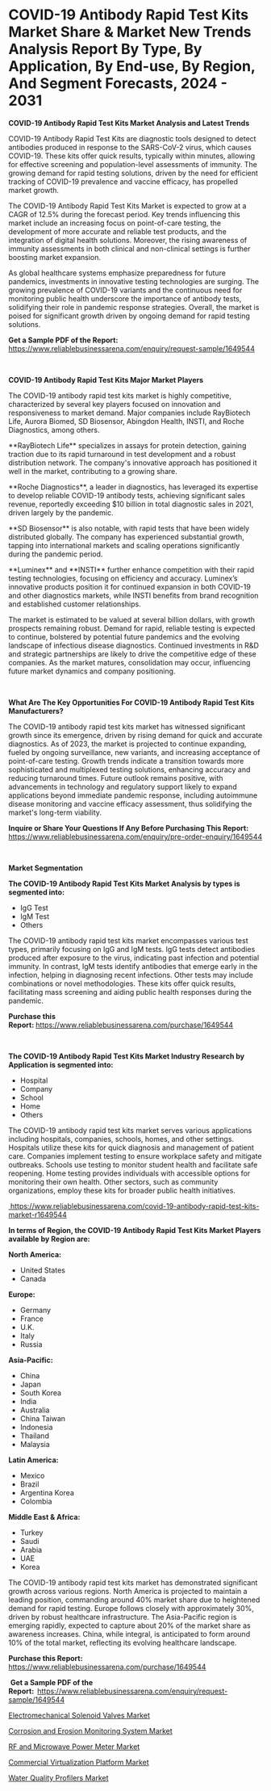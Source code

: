 <p><h1>COVID-19 Antibody Rapid Test Kits Market Share & Market New Trends Analysis Report By Type, By Application, By End-use, By Region, And Segment Forecasts, 2024 - 2031</h1></p><p><strong>COVID-19 Antibody Rapid Test Kits Market Analysis and Latest Trends</strong></p>
<p><p>COVID-19 Antibody Rapid Test Kits are diagnostic tools designed to detect antibodies produced in response to the SARS-CoV-2 virus, which causes COVID-19. These kits offer quick results, typically within minutes, allowing for effective screening and population-level assessments of immunity. The growing demand for rapid testing solutions, driven by the need for efficient tracking of COVID-19 prevalence and vaccine efficacy, has propelled market growth.</p><p>The COVID-19 Antibody Rapid Test Kits Market is expected to grow at a CAGR of 12.5% during the forecast period. Key trends influencing this market include an increasing focus on point-of-care testing, the development of more accurate and reliable test products, and the integration of digital health solutions. Moreover, the rising awareness of immunity assessments in both clinical and non-clinical settings is further boosting market expansion. </p><p>As global healthcare systems emphasize preparedness for future pandemics, investments in innovative testing technologies are surging. The growing prevalence of COVID-19 variants and the continuous need for monitoring public health underscore the importance of antibody tests, solidifying their role in pandemic response strategies. Overall, the market is poised for significant growth driven by ongoing demand for rapid testing solutions.</p></p>
<p><strong>Get a Sample PDF of the Report:&nbsp;</strong> <a href="https://www.reliablebusinessarena.com/enquiry/request-sample/1649544?utm_campaign=1290&utm_medium=2&utm_source=Github&utm_content=ia&utm_term=15102024&utm_id=covid-19-antibody-rapid-test-kits">https://www.reliablebusinessarena.com/enquiry/request-sample/1649544</a></p>
<p>&nbsp;</p>
<p><strong>COVID-19 Antibody Rapid Test Kits Major Market Players</strong></p>
<p><p>The COVID-19 antibody rapid test kits market is highly competitive, characterized by several key players focused on innovation and responsiveness to market demand. Major companies include RayBiotech Life, Aurora Biomed, SD Biosensor, Abingdon Health, INSTI, and Roche Diagnostics, among others.</p><p>**RayBiotech Life** specializes in assays for protein detection, gaining traction due to its rapid turnaround in test development and a robust distribution network. The company's innovative approach has positioned it well in the market, contributing to a growing share.</p><p>**Roche Diagnostics**, a leader in diagnostics, has leveraged its expertise to develop reliable COVID-19 antibody tests, achieving significant sales revenue, reportedly exceeding $10 billion in total diagnostic sales in 2021, driven largely by the pandemic.</p><p>**SD Biosensor** is also notable, with rapid tests that have been widely distributed globally. The company has experienced substantial growth, tapping into international markets and scaling operations significantly during the pandemic period.</p><p>**Luminex** and **INSTI** further enhance competition with their rapid testing technologies, focusing on efficiency and accuracy. Luminex’s innovative products position it for continued expansion in both COVID-19 and other diagnostics markets, while INSTI benefits from brand recognition and established customer relationships.</p><p>The market is estimated to be valued at several billion dollars, with growth prospects remaining robust. Demand for rapid, reliable testing is expected to continue, bolstered by potential future pandemics and the evolving landscape of infectious disease diagnostics. Continued investments in R&D and strategic partnerships are likely to drive the competitive edge of these companies. As the market matures, consolidation may occur, influencing future market dynamics and company positioning.</p></p>
<p>&nbsp;</p>
<p><strong>What Are The Key Opportunities For COVID-19 Antibody Rapid Test Kits Manufacturers?</strong></p>
<p><p>The COVID-19 antibody rapid test kits market has witnessed significant growth since its emergence, driven by rising demand for quick and accurate diagnostics. As of 2023, the market is projected to continue expanding, fueled by ongoing surveillance, new variants, and increasing acceptance of point-of-care testing. Growth trends indicate a transition towards more sophisticated and multiplexed testing solutions, enhancing accuracy and reducing turnaround times. Future outlook remains positive, with advancements in technology and regulatory support likely to expand applications beyond immediate pandemic response, including autoimmune disease monitoring and vaccine efficacy assessment, thus solidifying the market's long-term viability.</p></p>
<p><strong>Inquire or Share Your Questions If Any Before Purchasing This Report:</strong> <a href="https://www.reliablebusinessarena.com/enquiry/pre-order-enquiry/1649544?utm_campaign=1290&utm_medium=2&utm_source=Github&utm_content=ia&utm_term=15102024&utm_id=covid-19-antibody-rapid-test-kits">https://www.reliablebusinessarena.com/enquiry/pre-order-enquiry/1649544</a></p>
<p>&nbsp;</p>
<p><strong>Market Segmentation</strong></p>
<p><strong>The COVID-19 Antibody Rapid Test Kits Market Analysis by types is segmented into:</strong></p>
<p><ul><li>IgG Test</li><li>IgM Test</li><li>Others</li></ul></p>
<p><p>The COVID-19 antibody rapid test kits market encompasses various test types, primarily focusing on IgG and IgM tests. IgG tests detect antibodies produced after exposure to the virus, indicating past infection and potential immunity. In contrast, IgM tests identify antibodies that emerge early in the infection, helping in diagnosing recent infections. Other tests may include combinations or novel methodologies. These kits offer quick results, facilitating mass screening and aiding public health responses during the pandemic.</p></p>
<p><strong>Purchase this Report:&nbsp;</strong><a href="https://www.reliablebusinessarena.com/purchase/1649544?utm_campaign=1290&utm_medium=2&utm_source=Github&utm_content=ia&utm_term=15102024&utm_id=covid-19-antibody-rapid-test-kits">https://www.reliablebusinessarena.com/purchase/1649544</a></p>
<p>&nbsp;</p>
<p><strong>The COVID-19 Antibody Rapid Test Kits Market Industry Research by Application is segmented into:</strong></p>
<p><ul><li>Hospital</li><li>Company</li><li>School</li><li>Home</li><li>Others</li></ul></p>
<p><p>The COVID-19 antibody rapid test kits market serves various applications including hospitals, companies, schools, homes, and other settings. Hospitals utilize these kits for quick diagnosis and management of patient care. Companies implement testing to ensure workplace safety and mitigate outbreaks. Schools use testing to monitor student health and facilitate safe reopening. Home testing provides individuals with accessible options for monitoring their own health. Other sectors, such as community organizations, employ these kits for broader public health initiatives.</p></p>
<p><a href="https://www.reliablebusinessarena.com/covid-19-antibody-rapid-test-kits-market-r1649544?utm_campaign=1290&utm_medium=2&utm_source=Github&utm_content=ia&utm_term=15102024&utm_id=covid-19-antibody-rapid-test-kits">&nbsp;https://www.reliablebusinessarena.com/covid-19-antibody-rapid-test-kits-market-r1649544</a></p>
<p><strong>In terms of Region, the COVID-19 Antibody Rapid Test Kits Market Players available by Region are:</strong></p>
<p>
    <p> <strong> North America: </strong>
        <ul>
            <li>United States</li>
            <li>Canada</li>
        </ul>
        </p> 
    <p> <strong> Europe: </strong>
        <ul>
            <li>Germany</li>
            <li>France</li>
            <li>U.K.</li>
            <li>Italy</li>
            <li>Russia</li>
        </ul>
        </p> 
    <p> <strong> Asia-Pacific: </strong>
        <ul>
            <li>China</li>
            <li>Japan</li>
            <li>South Korea</li>
            <li>India</li>
            <li>Australia</li>
            <li>China Taiwan</li>
            <li>Indonesia</li>
            <li>Thailand</li>
            <li>Malaysia</li>
        </ul>
        </p> 
    <p> <strong> Latin America: </strong>
        <ul>
            <li>Mexico</li>
            <li>Brazil</li>
            <li>Argentina Korea</li>
            <li>Colombia</li>
        </ul>
        </p> 
    <p> <strong> Middle East & Africa: </strong>
        <ul>
            <li>Turkey</li>
            <li>Saudi</li>
            <li>Arabia</li>
            <li>UAE</li>
            <li>Korea</li>
        </ul>
    </p>
    </p>
<p><p>The COVID-19 antibody rapid test kits market has demonstrated significant growth across various regions. North America is projected to maintain a leading position, commanding around 40% market share due to heightened demand for rapid testing. Europe follows closely with approximately 30%, driven by robust healthcare infrastructure. The Asia-Pacific region is emerging rapidly, expected to capture about 20% of the market share as awareness increases. China, while integral, is anticipated to form around 10% of the total market, reflecting its evolving healthcare landscape.</p></p>
<p><strong>Purchase this Report: </strong><a href="https://www.reliablebusinessarena.com/purchase/1649544?utm_campaign=1290&utm_medium=2&utm_source=Github&utm_content=ia&utm_term=15102024&utm_id=covid-19-antibody-rapid-test-kits">https://www.reliablebusinessarena.com/purchase/1649544</a></p>
<p>&nbsp;<strong>Get a Sample PDF of the Report:&nbsp;&nbsp;</strong><a href="https://www.reliablebusinessarena.com/enquiry/request-sample/1649544?utm_campaign=1290&utm_medium=2&utm_source=Github&utm_content=ia&utm_term=15102024&utm_id=covid-19-antibody-rapid-test-kits">https://www.reliablebusinessarena.com/enquiry/request-sample/1649544</a></p>
<p><strong></strong></p>
<p><p><a href="https://www.linkedin.com/pulse/electromechanical-solenoid-valves-market-innovations-trends-comprehensive-gomtf?trk=public_post_embed_feed-article-content&utm_campaign=1290&utm_medium=2&utm_source=Github&utm_content=ia&utm_term=15102024&utm_id=covid-19-antibody-rapid-test-kits">Electromechanical Solenoid Valves Market</a></p><p><a href="https://github.com/juliaficg7n3/Market-Research-Report-List-1/blob/main/corrosion-and-erosion-monitoring-system-market.md?utm_campaign=1290&utm_medium=2&utm_source=Github&utm_content=ia&utm_term=15102024&utm_id=covid-19-antibody-rapid-test-kits">Corrosion and Erosion Monitoring System Market</a></p><p><a href="https://github.com/GroverBarry/Market-Research-Report-List-7/blob/main/rf-and-microwave-power-meter-market.md?utm_campaign=1290&utm_medium=2&utm_source=Github&utm_content=ia&utm_term=15102024&utm_id=covid-19-antibody-rapid-test-kits">RF and Microwave Power Meter Market</a></p><p><a href="https://www.linkedin.com/pulse/competitive-intelligence-commercial-virtualization-platform-market-vwtdf?trk=public_post_embed_feed-article-content&utm_campaign=1290&utm_medium=2&utm_source=Github&utm_content=ia&utm_term=15102024&utm_id=covid-19-antibody-rapid-test-kits">Commercial Virtualization Platform Market</a></p><p><a href="https://www.linkedin.com/pulse/in-depth-analysis-global-water-quality-profilers-market-scope-cgylf?trk=public_post_embed_feed-article-content&utm_campaign=1290&utm_medium=2&utm_source=Github&utm_content=ia&utm_term=15102024&utm_id=covid-19-antibody-rapid-test-kits">Water Quality Profilers Market</a></p></p>
